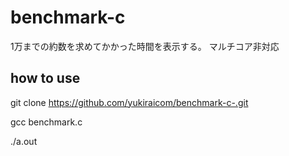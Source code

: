 # benchmark-c
1万までの約数を求めてかかった時間を表示する。
マルチコア非対応
## how to use 
git clone https://github.com/yukiraicom/benchmark-c-.git

gcc benchmark.c

./a.out
